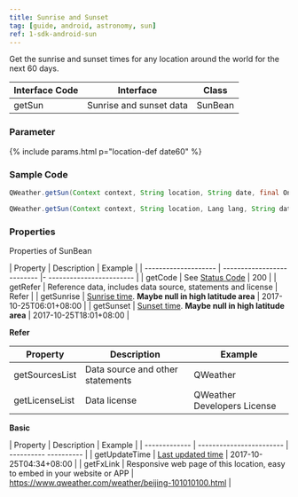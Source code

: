 ```yaml
---
title: Sunrise and Sunset
tag: [guide, android, astronomy, sun]
ref: 1-sdk-android-sun
---
```


Get the sunrise and sunset times for any location around the world for the next 60 days.

| Interface Code| Interface  | Class |
| -------------- | ---------- | ----------- |
| getSun| Sunrise and sunset data  | SunBean |

### Parameter

{% include params.html p="location-def date60" %}

### Sample Code

```java
QWeather.getSun(Context context, String location, String date, final OnResultSunListener listener) ;

QWeather.getSun(Context context, String location, Lang lang, String date, final OnResultSunListener listener) 
```

### Properties

Properties of SunBean

| Property | Description | Example |
| -------------------- | -------------------------- |- ------------------------ |
| getCode | See [Status Code](/en/docs/resource/status-code/) | 200 |
| getRefer | Reference data, includes data source, statements and license | Refer |
| getSunrise | [Sunrise time](/en/docs/resource/sun-moon-info/#sunrise-and-sunset). **Maybe null in high latitude area** | 2017-10-25T06:01+08:00 |
| getSunset | [Sunset time](/en/docs/resource/sun-moon-info/#sunrise-and-sunset). **Maybe null in high latitude area** | 2017-10-25T18:01+08:00 |

**Refer**

| Property | Description | Example |
| -------------- | ------------ | ------------------ |
| getSourcesList | Data source and other statements | QWeather |
| getLicenseList | Data license | QWeather Developers License |

**Basic**

| Property | Description | Example |
| ------------- | ------------------------ | ---------- ---------- |
| getUpdateTime | [Last updated time](/en/docs/resource/glossary/#update-time) | 2017-10-25T04:34+08:00 |
| getFxLink | Responsive web page of this location, easy to embed in your website or APP | https://www.qweather.com/weather/beijing-101010100.html |
